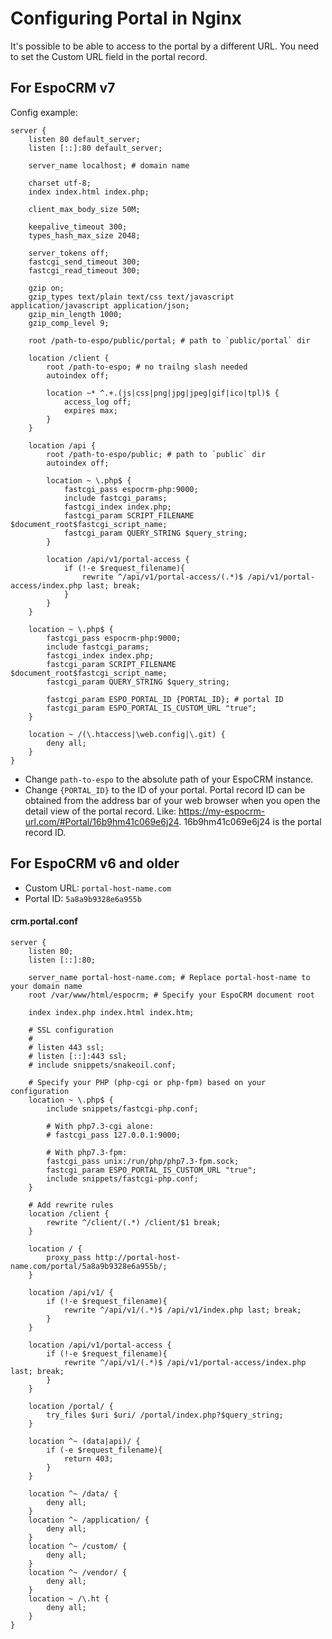 # Configuring Portal in Nginx

It's possible to be able to access to the portal by a different URL. You need to set the Custom URL field in the portal record.

## For EspoCRM v7

Config example:

```
server {
    listen 80 default_server;
    listen [::]:80 default_server;

    server_name localhost; # domain name

    charset utf-8;
    index index.html index.php;

    client_max_body_size 50M;

    keepalive_timeout 300;
    types_hash_max_size 2048;

    server_tokens off;
    fastcgi_send_timeout 300;
    fastcgi_read_timeout 300;

    gzip on;
    gzip_types text/plain text/css text/javascript application/javascript application/json;
    gzip_min_length 1000;
    gzip_comp_level 9;
    
    root /path-to-espo/public/portal; # path to `public/portal` dir

    location /client {
        root /path-to-espo; # no trailng slash needed
        autoindex off;

        location ~* ^.+.(js|css|png|jpg|jpeg|gif|ico|tpl)$ {
            access_log off;
            expires max;
        }
    }

    location /api {
        root /path-to-espo/public; # path to `public` dir
        autoindex off;

        location ~ \.php$ {
            fastcgi_pass espocrm-php:9000;
            include fastcgi_params;
            fastcgi_index index.php;
            fastcgi_param SCRIPT_FILENAME $document_root$fastcgi_script_name;
            fastcgi_param QUERY_STRING $query_string;
        }

        location /api/v1/portal-access {
            if (!-e $request_filename){
                rewrite ^/api/v1/portal-access/(.*)$ /api/v1/portal-access/index.php last; break;
            }
        }
    }

    location ~ \.php$ {
        fastcgi_pass espocrm-php:9000;
        include fastcgi_params;
        fastcgi_index index.php;
        fastcgi_param SCRIPT_FILENAME $document_root$fastcgi_script_name;
        fastcgi_param QUERY_STRING $query_string;

        fastcgi_param ESPO_PORTAL_ID {PORTAL_ID}; # portal ID
        fastcgi_param ESPO_PORTAL_IS_CUSTOM_URL "true";
    }

    location ~ /(\.htaccess|\web.config|\.git) {
        deny all;
    }
}
```

* Change `path-to-espo` to the absolute path of your EspoCRM instance.
* Change `{PORTAL_ID}` to the ID of your portal. Portal record ID can be obtained from the address bar of your web browser when you open the detail view of the portal record. Like: https://my-espocrm-url.com/#Portal/16b9hm41c069e6j24. 16b9hm41c069e6j24 is the portal record ID.

## For EspoCRM v6 and older


* Custom URL: `portal-host-name.com`
* Portal ID: `5a8a9b9328e6a955b`

#### crm.portal.conf
```
server {
    listen 80;
    listen [::]:80;

    server_name portal-host-name.com; # Replace portal-host-name to your domain name
    root /var/www/html/espocrm; # Specify your EspoCRM document root

    index index.php index.html index.htm;

    # SSL configuration
    #
    # listen 443 ssl;
    # listen [::]:443 ssl;
    # include snippets/snakeoil.conf;

    # Specify your PHP (php-cgi or php-fpm) based on your configuration
    location ~ \.php$ {
        include snippets/fastcgi-php.conf;

        # With php7.3-cgi alone:
        # fastcgi_pass 127.0.0.1:9000;

        # With php7.3-fpm:
        fastcgi_pass unix:/run/php/php7.3-fpm.sock;
        fastcgi_param ESPO_PORTAL_IS_CUSTOM_URL "true";
        include snippets/fastcgi-php.conf;
    }

    # Add rewrite rules
    location /client {
        rewrite ^/client/(.*) /client/$1 break;
    }

    location / {
        proxy_pass http://portal-host-name.com/portal/5a8a9b9328e6a955b/;
    }

    location /api/v1/ {
        if (!-e $request_filename){
            rewrite ^/api/v1/(.*)$ /api/v1/index.php last; break;
        }
    }

    location /api/v1/portal-access {
        if (!-e $request_filename){
            rewrite ^/api/v1/(.*)$ /api/v1/portal-access/index.php last; break;
        }
    }

    location /portal/ {
        try_files $uri $uri/ /portal/index.php?$query_string;
    }

    location ^~ (data|api)/ {
        if (-e $request_filename){
            return 403;
        }
    }
    
    location ^~ /data/ {
        deny all;
    }
    location ^~ /application/ {
        deny all;
    }
    location ^~ /custom/ {
        deny all;
    }
    location ^~ /vendor/ {
        deny all;
    }
    location ~ /\.ht {
        deny all;
    }
}
```
